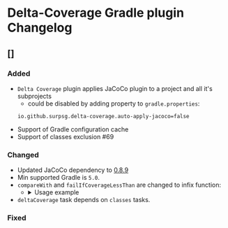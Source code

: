 # Delta-Coverage Gradle plugin Changelog

## [<NEXT-RELEASE>]
### Added
- `Delta Coverage` plugin applies JaCoCo plugin to a project and all it's subprojects
  - could be disabled by adding property to `gradle.properties`:
  ```
  io.github.surpsg.delta-coverage.auto-apply-jacoco=false
  ```
- Support of Gradle configuration cache
- Support of classes exclusion #69

### Changed
- Updated JaCoCo dependency to [0.8.9](https://github.com/jacoco/jacoco/releases/tag/v0.8.9)
- Min supported Gradle is `5.0`.
- `compareWith` and `failIfCoverageLessThan` are changed to infix function: 
  - <details>
    <summary>Usage example</summary>
    
     ```kotlin
    // kotlin gradle dsl 
    configure<io.github.surpsg.deltacoverage.gradle.DeltaCoverageConfiguration> {
        // both are correct
        diffSource.git compareWith "HEAD"
        diffSource.git.compareWith("HEAD")
        
        // both are correct
        violationRules failIfCoverageLessThan 0.7
        violationRules.failIfCoverageLessThan(0.7)
    }
    
    ```
    </details>
- `deltaCoverage` task depends on `classes` tasks.
  
### Fixed
